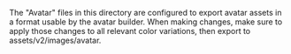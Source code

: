 The "Avatar<category>" files in this directory are configured to export avatar assets in a format usable by the avatar builder. When making changes, make sure to apply those changes to all relevant color variations, then export to assets/v2/images/avatar.

